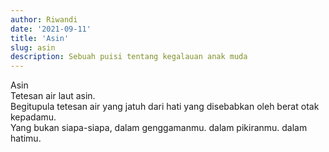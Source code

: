 ```yaml
---
author: Riwandi
date: '2021-09-11'
title: 'Asin'
slug: asin
description: Sebuah puisi tentang kegalauan anak muda
---
```


Asin<br/>
Tetesan air laut asin.<br/>
Begitupula tetesan air yang jatuh dari hati yang disebabkan oleh berat otak kepadamu.<br/>
Yang bukan siapa-siapa, dalam genggamanmu. dalam pikiranmu. dalam hatimu.